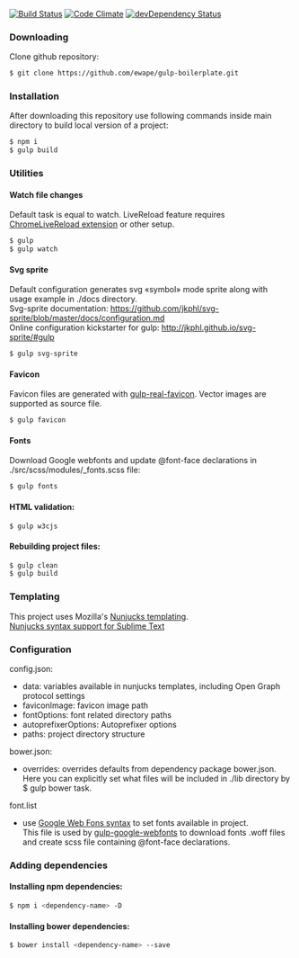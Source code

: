 [![Build Status](https://travis-ci.org/ewape/gulp-boilerplate.svg?branch=nunjucks)](https://travis-ci.org/ewape/gulp-boilerplate)
[![Code Climate](https://codeclimate.com/github/ewape/gulp-boilerplate/badges/gpa.svg)](https://codeclimate.com/github/ewape/gulp-boilerplate)
[![devDependency Status](https://img.shields.io/david/dev/ewape/gulp-boilerplate.svg)](https://david-dm.org/ewape/gulp-boilerplate?type=dev)

### Downloading
Clone github repository:
```sh
$ git clone https://github.com/ewape/gulp-boilerplate.git
```

### Installation
After downloading this repository use following commands inside main directory to build local version of a project:
```sh
$ npm i
$ gulp build
```

### Utilities

#### Watch file changes
Default task is equal to watch.
LiveReload feature requires <a href="https://chrome.google.com/webstore/detail/livereload/jnihajbhpnppcggbcgedagnkighmdlei" target="_blank">ChromeLiveReload extension</a> or other setup.
```sh
$ gulp
$ gulp watch
```

#### Svg sprite
Default configuration generates svg «symbol» mode sprite along with usage example in ./docs directory.  
Svg-sprite documentation: https://github.com/jkphl/svg-sprite/blob/master/docs/configuration.md  
Online configuration kickstarter for gulp: http://jkphl.github.io/svg-sprite/#gulp  

```sh
$ gulp svg-sprite
```

#### Favicon
Favicon files are generated with [gulp-real-favicon](https://github.com/RealFaviconGenerator/gulp-real-favicon). Vector images are supported as source file.

```sh
$ gulp favicon
```

#### Fonts
Download Google webfonts and update @font-face declarations in ./src/scss/modules/_fonts.scss file:
```sh
$ gulp fonts
```

#### HTML validation:
```sh
$ gulp w3cjs
```

#### Rebuilding project files:
```sh
$ gulp clean
$ gulp build
```

### Templating
This project uses Mozilla's [Nunjucks templating](https://mozilla.github.io/nunjucks/templating.html).  
[Nunjucks syntax support for Sublime Text](https://github.com/mogga/sublime-nunjucks/blob/master/Nunjucks.tmLanguage)

### Configuration
config.json: 
- data: variables available in nunjucks templates, including Open Graph protocol settings
- faviconImage: favicon image path
- fontOptions: font related directory paths
- autoprefixerOptions: Autoprefixer options
- paths: project directory structure

bower.json:
- overrides: overrides defaults from dependency package bower.json. Here you can explicitly set what files will be included in ./lib directory by $ gulp bower task.

font.list
- use [Google Web Fons syntax](https://developers.google.com/fonts/docs/getting_started#specifying_font_families_and_styles_in_a_stylesheet_url) to set fonts available in project.  
This file is used by [gulp-google-webfonts](https://github.com/battlesnake/gulp-google-webfonts) to download fonts .woff files and create scss file containing @font-face declarations.

### Adding dependencies

#### Installing npm dependencies:
```sh
$ npm i <dependency-name> -D
```
#### Installing bower dependencies:
```sh
$ bower install <dependency-name> --save
```

